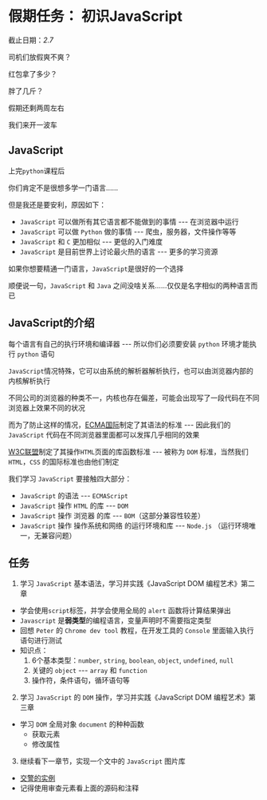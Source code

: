 # 假期任务： 初识JavaScript

截止日期：_2.7_

司机们放假爽不爽？

红包拿了多少？

胖了几斤？

假期还剩两周左右

我们来开一波车

## JavaScript

上完`python`课程后

你们肯定不是很想多学一门语言……

但是我还是要安利，原因如下：

* `JavaScript` 可以做所有其它语言都不能做到的事情 --- 在浏览器中运行
* `JavaScript` 可以做 `Python` 做的事情 --- 爬虫，服务器，文件操作等等
* `JavaScript` 和 `C` 更加相似 --- 更低的入门难度
* `JavaScript` 是目前世界上讨论最火热的语言 --- 更多的学习资源

如果你想要精通一门语言，`JavaScript`是很好的一个选择

顺便说一句，`JavaScript` 和 `Java` 之间没啥关系……仅仅是名字相似的两种语言而已

## JavaScript的介绍

每个语言有自己的执行环境和编译器 --- 所以你们必须要安装 `python` 环境才能执行 `python` 语句

`JavaScript`情况特殊，它可以由系统的解析器解析执行，也可以由浏览器内部的内核解析执行

不同公司的浏览器的种类不一，内核也存在偏差，可能会出现写了一段代码在不同浏览器上效果不同的状况

而为了防止这样的情况，[ECMA国际](http://baike.baidu.com/view/3986646.htm)制定了其语法的标准 --- 因此我们的 `JavaScript` 代码在不同浏览器里面都可以发挥几乎相同的效果

[W3C联盟](http://baike.baidu.com/item/万维网联盟?fromtitle=w3c&fromid=216888&type=syn)制定了其操作`HTML`页面的库函数标准 --- 被称为 `DOM` 标准，当然我们 `HTML`，`CSS` 的国际标准也由他们制定

我们学习 `JavaScript` 要接触四大部分：

* `JavaScript` 的语法  --- `ECMAScript`
* `JavaScript` 操作 `HTML` 的库 --- `DOM`
* `JavaScript` 操作 浏览器 的库 --- `BOM`（这部分兼容性较差）
* `JavaScript` 操作 操作系统和网络 的运行环境和库 --- `Node.js` （运行环境唯一，无兼容问题）

## 任务

1. 学习 `JavaScript` 基本语法，学习并实践《JavaScript DOM 编程艺术》第二章
  * 学会使用`script`标签，并学会使用全局的 `alert` 函数将计算结果弹出
  * `Javascript` 是**弱类型**的编程语言，变量声明时不需要指定类型
  * 回想 `Peter` 的 `Chrome dev tool` 教程，在开发工具的 `Console` 里面输入执行语句进行测试
  * 知识点：
    1. 6个基本类型：`number`, `string`, `boolean`, `object`, `undefined`, `null`
    2. 关键的 `object` --- `array` 和 `function`
    3. 操作符，条件语句，循环语句等
2. 学习 `JavaScript` 的 `DOM` 操作，学习并实践《JavaScript DOM 编程艺术》第三章
  * 学习 `DOM` 全局对象 `document` 的种种函数
    * 获取元素
    * 修改属性
3. 继续看下一章节，实现一个文中的 `JavaScript` 图片库
  * [交警的实例](https://lumpychen.github.io/gitutor/)
  * 记得使用审查元素看上面的源码和注释
